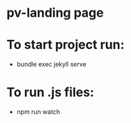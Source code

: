 # pv-landing page

# To start project run:
-   bundle exec jekyll serve

# To run .js files:
-   npm run watch
